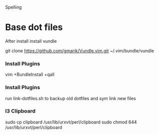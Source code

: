 Spelling
# Base dot files

After install install vundle

git clone https://github.com/gmarik/Vundle.vim.git ~/.vim/bundle/vundle

### Install Plugins
vim +BundleInstall +qall

### Install Plugins
run link-dotfiles.sh to backup old dotfiles and sym link new files

### I3 Clipboard
sudo cp clipboard  /usr/lib/urxvt/perl/clipboard
sudo chmod 644 /usr/lib/urxvt/perl/clipboard


